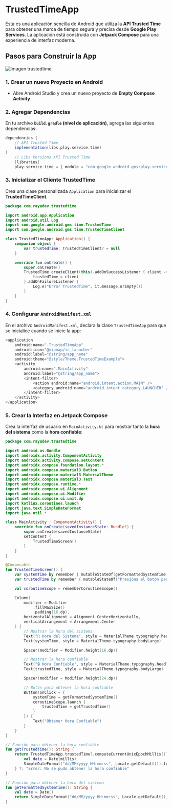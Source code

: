 # TrustedTimeApp

Esta es una aplicación sencilla de Android que utiliza la **API Trusted Time** para obtener una marca de tiempo segura y precisa desde **Google Play Services**. La aplicación está construida con **Jetpack Compose** para una experiencia de interfaz moderna.

## Pasos para Construir la App

![Imagen  trustedtime](https://github.com/user-attachments/assets/0bf5bd7b-6868-4061-a49c-76ecb5300282)

### 1. **Crear un nuevo Proyecto en Android**

- Abre Android Studio y crea un nuevo proyecto de **Empty Compose Activity**.

### 2. **Agregar Dependencias**

En tu archivo **`build.gradle` (nivel de aplicación)**, agrega las siguientes dependencias:

```gradle
dependencies {
    // API Trusted Time
    implementation(libs.play.service.time)
}
    // Libs Versions API Trusted Time
    [libraries]
    play-service-time = { module = "com.google.android.gms:play-services-time", version.ref = "playServiceTime"}
```

### 3. **Inicializar el Cliente TrustedTime**
Crea una clase personalizada `Application` para inicializar el **TrustedTimeClient**.

```kotlin
package com.rayadev.trustedtime

import android.app.Application
import android.util.Log
import com.google.android.gms.time.TrustedTime
import com.google.android.gms.time.TrustedTimeClient

class TrustedTimeApp: Application() {
    companion object {
        var trustedTime: TrustedTimeClient? = null
    }

    override fun onCreate() {
        super.onCreate()
        TrustedTime.createClient(this).addOnSuccessListener { client ->
            trustedTime = client
        }.addOnFailureListener {
            Log.e("Error TrustedTime", it.message.orEmpty())
        }
    }
}
```

### 4. **Configurar `AndroidManifest.xml`**
En el archivo `AndroidManifest.xml`, declara la clase `TrustedTimeApp` para que se inicialice cuando se inicie la app:

```kotlin
<application
    android:name=".TrustedTimeApp"
    android:icon="@mipmap/ic_launcher"
    android:label="@string/app_name"
    android:theme="@style/Theme.TrustedTimeExample">
    <activity
        android:name=".MainActivity"
        android:label="@string/app_name">
        <intent-filter>
            <action android:name="android.intent.action.MAIN" />
            <category android:name="android.intent.category.LAUNCHER" />
        </intent-filter>
    </activity>
</application>
```

### 5. **Crear la Interfaz en Jetpack Compose**
Crea la interfaz de usuario en `MainActivity.kt` para mostrar tanto la **hora del sistema** como la **hora confiable**:

```kotlin
package com.rayadev.trustedtime

import android.os.Bundle
import androidx.activity.ComponentActivity
import androidx.activity.compose.setContent
import androidx.compose.foundation.layout.*
import androidx.compose.material3.Button
import androidx.compose.material3.MaterialTheme
import androidx.compose.material3.Text
import androidx.compose.runtime.*
import androidx.compose.ui.Alignment
import androidx.compose.ui.Modifier
import androidx.compose.ui.unit.dp
import kotlinx.coroutines.launch
import java.text.SimpleDateFormat
import java.util.*

class MainActivity : ComponentActivity() {
    override fun onCreate(savedInstanceState: Bundle?) {
        super.onCreate(savedInstanceState)
        setContent {
            TrustedTimeScreen()
        }
    }
}

@Composable
fun TrustedTimeScreen() {
    var systemTime by remember { mutableStateOf(getFormattedSystemTime()) }
    var trustedTime by remember { mutableStateOf("Presiona el botón para obtener la hora confiable") }

    val coroutineScope = rememberCoroutineScope()

    Column(
        modifier = Modifier
            .fillMaxSize()
            .padding(16.dp),
        horizontalAlignment = Alignment.CenterHorizontally,
        verticalArrangement = Arrangement.Center
    ) {
        // Mostrar la hora del sistema
        Text("📅 Hora del Sistema", style = MaterialTheme.typography.headlineSmall)
        Text(systemTime, style = MaterialTheme.typography.bodyLarge)

        Spacer(modifier = Modifier.height(16.dp))

        // Mostrar la hora confiable
        Text("🔒 Hora Confiable", style = MaterialTheme.typography.headlineSmall)
        Text(trustedTime, style = MaterialTheme.typography.bodyLarge)

        Spacer(modifier = Modifier.height(24.dp))

        // Botón para obtener la hora confiable
        Button(onClick = {
            systemTime = getFormattedSystemTime()
            coroutineScope.launch {
                trustedTime = getTrustedTime()
            }
        }) {
            Text("Obtener Hora Confiable")
        }
    }
}

// Función para obtener la hora confiable
fun getTrustedTime(): String {
    return TrustedTimeApp.trustedTime?.computeCurrentUnixEpochMillis()?.let { millis ->
        val date = Date(millis)
        SimpleDateFormat("dd/MM/yyyy HH:mm:ss", Locale.getDefault()).format(date)
    } ?: "Error: No se pudo obtener la hora confiable"
}

// Función para obtener la hora del sistema
fun getFormattedSystemTime(): String {
    val date = Date()
    return SimpleDateFormat("dd/MM/yyyy HH:mm:ss", Locale.getDefault()).format(date)
}
```
